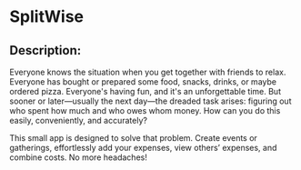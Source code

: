 # SplitWise

## Description:
Everyone knows the situation when you get together with friends to relax. Everyone has bought or prepared some food, snacks, drinks, or maybe ordered pizza. Everyone's having fun, and it's an unforgettable time. But sooner or later—usually the next day—the dreaded task arises: figuring out who spent how much and who owes whom money. How can you do this easily, conveniently, and accurately?

This small app is designed to solve that problem. Create events or gatherings, effortlessly add your expenses, view others’ expenses, and combine costs. No more headaches!
